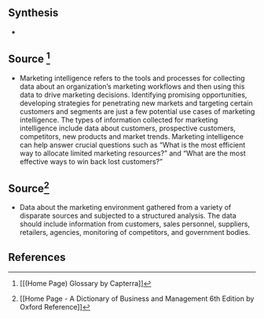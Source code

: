 ## Synthesis
- 
## Source [^1]
- Marketing intelligence refers to the tools and processes for collecting data about an organization’s marketing workflows and then using this data to drive marketing decisions. Identifying promising opportunities, developing strategies for penetrating new markets and targeting certain customers and segments are just a few potential use cases of marketing intelligence. The types of information collected for marketing intelligence include data about customers, prospective customers, competitors, new products and market trends. Marketing intelligence can help answer crucial questions such as “What is the most efficient way to allocate limited marketing resources?” and “What are the most effective ways to win back lost customers?”
## Source[^2]
- Data about the marketing environment gathered from a variety of disparate sources and subjected to a structured analysis. The data should include information from customers, sales personnel, suppliers, retailers, agencies, monitoring of competitors, and government bodies.
## References

[^1]: [[(Home Page) Glossary by Capterra]]
[^2]: [[Home Page - A Dictionary of Business and Management 6th Edition by Oxford Reference]]